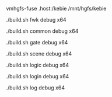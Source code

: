 
vmhgfs-fuse .host:/kebie /mnt/hgfs/kebie

./build.sh fwk debug x64

./build.sh common debug x64

./build.sh gate debug x64


./build.sh scene debug x64

./build.sh logic debug x64

./build.sh login debug x64

./build.sh log debug x64





